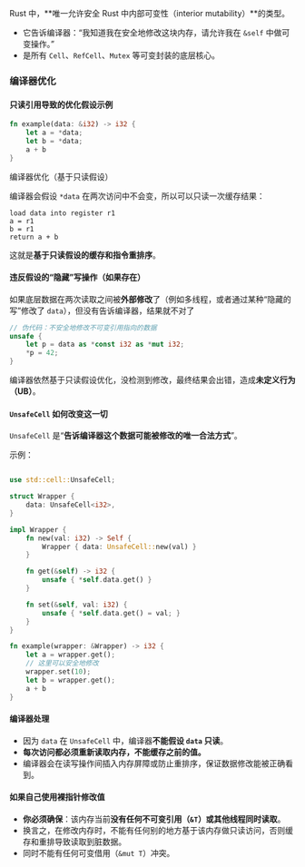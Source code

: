 Rust 中，**唯一允许安全 Rust 中内部可变性（interior mutability）**的类型。
- 它告诉编译器：“我知道我在安全地修改这块内存，请允许我在 `&self` 中做可变操作。”
- 是所有 `Cell`、`RefCell`、`Mutex` 等可变封装的底层核心。
### 编译器优化
#### 只读引用导致的优化假设示例
```rust
fn example(data: &i32) -> i32 {
    let a = *data;
    let b = *data;
    a + b
}

```
编译器优化（基于只读假设）

编译器会假设 `*data` 在两次访问中不会变，所以可以只读一次缓存结果：
```
load data into register r1
a = r1
b = r1
return a + b

```
这就是**基于只读假设的缓存和指令重排序**。
#### 违反假设的“隐藏”写操作（如果存在）
如果底层数据在两次读取之间被**外部修改**了（例如多线程，或者通过某种“隐藏的写”修改了 `data`），但没有告诉编译器，结果就不对了
```rust
// 伪代码：不安全地修改不可变引用指向的数据
unsafe {
    let p = data as *const i32 as *mut i32;
    *p = 42;
}

```
编译器依然基于只读假设优化，没检测到修改，最终结果会出错，造成**未定义行为（UB）**。
#### `UnsafeCell` 如何改变这一切
`UnsafeCell` 是“**告诉编译器这个数据可能被修改的唯一合法方式**”。

示例：
```rust

use std::cell::UnsafeCell;

struct Wrapper {
    data: UnsafeCell<i32>,
}

impl Wrapper {
    fn new(val: i32) -> Self {
        Wrapper { data: UnsafeCell::new(val) }
    }

    fn get(&self) -> i32 {
        unsafe { *self.data.get() }
    }

    fn set(&self, val: i32) {
        unsafe { *self.data.get() = val; }
    }
}

fn example(wrapper: &Wrapper) -> i32 {
    let a = wrapper.get();
    // 这里可以安全地修改
    wrapper.set(10);
    let b = wrapper.get();
    a + b
}

```
#### 编译器处理
- 因为 `data` 在 `UnsafeCell` 中，编译器**不能假设 `data` 只读**。
- **每次访问都必须重新读取内存，不能缓存之前的值。**
- 编译器会在读写操作间插入内存屏障或防止重排序，保证数据修改能被正确看到。

#### 如果自己使用裸指针修改值
- **你必须确保**：该内存当前**没有任何不可变引用（`&T`）或其他线程同时读取**。
- 换言之，在修改内存时，不能有任何别的地方基于该内存做只读访问，否则缓存和重排导致读取到脏数据。
- 同时不能有任何可变借用（`&mut T`）冲突。